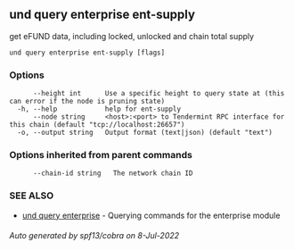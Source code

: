 ## und query enterprise ent-supply

get eFUND data, including locked, unlocked and chain total supply

```
und query enterprise ent-supply [flags]
```

### Options

```
      --height int      Use a specific height to query state at (this can error if the node is pruning state)
  -h, --help            help for ent-supply
      --node string     <host>:<port> to Tendermint RPC interface for this chain (default "tcp://localhost:26657")
  -o, --output string   Output format (text|json) (default "text")
```

### Options inherited from parent commands

```
      --chain-id string   The network chain ID
```

### SEE ALSO

* [und query enterprise](und_query_enterprise.md)	 - Querying commands for the enterprise module

###### Auto generated by spf13/cobra on 8-Jul-2022
